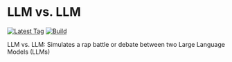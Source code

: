 # LLM vs. LLM

[![Latest Tag](https://img.shields.io/github/v/tag/dylanhogg/llmvsllm)](https://github.com/dylanhogg/llmvsllm/tags)
[![Build](https://github.com/dylanhogg/llmvsllm/workflows/build/badge.svg)](https://github.com/dylanhogg/llmvsllm/actions/workflows/python-poetry-app.yml)

LLM vs. LLM: Simulates a rap battle or debate between two Large Language Models (LLMs)
